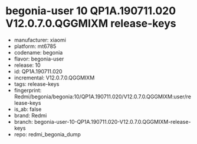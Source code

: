 # begonia-user 10 QP1A.190711.020 V12.0.7.0.QGGMIXM release-keys
- manufacturer: xiaomi
- platform: mt6785
- codename: begonia
- flavor: begonia-user
- release: 10
- id: QP1A.190711.020
- incremental: V12.0.7.0.QGGMIXM
- tags: release-keys
- fingerprint: Redmi/begonia/begonia:10/QP1A.190711.020/V12.0.7.0.QGGMIXM:user/release-keys
- is_ab: false
- brand: Redmi
- branch: begonia-user-10-QP1A.190711.020-V12.0.7.0.QGGMIXM-release-keys
- repo: redmi_begonia_dump
